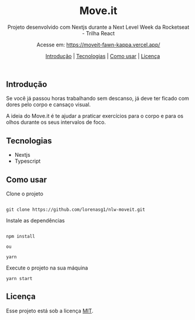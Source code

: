 <style>
  header {
    text-align: center;
  }

  header ul {
    list-style: none;
  }

  header ul li {
    display: inline;
  }
</style>

<header>

<h1>Move.it</h1>

<p>Projeto desenvolvido com Nextjs durante a Next Level Week da Rocketseat - Trilha React</p>
<p>Acesse em: <a target="_blank" href="https://moveit-fawn-kappa.vercel.app/">https://moveit-fawn-kappa.vercel.app/</a></p>

<nav>
  <ul>
    <li><a href="#intro">Introdução</a></li> |
    <li><a href="#tech">Tecnologias</a></li> |
    <li><a href="#tech">Como usar</a></li> |
    <li><a href="#licence">Licença</a></li>
  </ul>
</nav>

</header>

<h2>Introdução</h2>

Se você já passou horas trabalhando sem descanso, já deve ter ficado com dores pelo corpo e cansaço visual.

A ideia do Move.it é te ajudar a praticar exercícios para o corpo e para os olhos durante os seus intervalos de foco.

<h2>Tecnologias</h2>
<ul>
  <li>Nextjs</li>
  <li>Typescript</li>
  
</ul>
<h2>Como usar</h2>

Clone o projeto

```shell

git clone https://github.com/lorenasg1/nlw-moveit.git
```

Instale as dependências 

```shell

npm install

ou

yarn
```

Execute o projeto na sua máquina

```shell
yarn start
```

<h2>Licença</h2>

Esse projeto está sob a licença <a href="https://github.com/lorenasg1/nlw-moveit/blob/main/LICENSE">MIT</a>.
